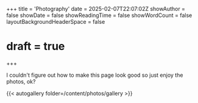 +++
title = 'Photography'
date = 2025-02-07T22:07:02Z
showAuthor = false
showDate = false
showReadingTime = false
showWordCount = false
layoutBackgroundHeaderSpace = false
# draft = true
+++


I couldn't figure out how to make this page look good so just enjoy the photos, ok?

{{< autogallery folder=/content/photos/gallery >}}